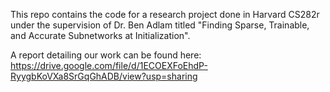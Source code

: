 This repo contains the code for a research project done in Harvard CS282r under the supervision of Dr. Ben Adlam titled "Finding Sparse, Trainable, and Accurate Subnetworks at Initialization". 

A report detailing our work can be found here: https://drive.google.com/file/d/1ECOEXFoEhdP-RyygbKoVXa8SrGqGhADB/view?usp=sharing
